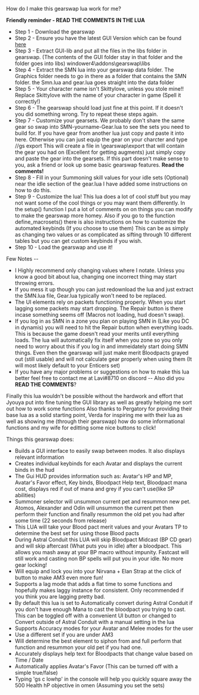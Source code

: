 How do I make this gearswap lua work for me?

**Friendly reminder - READ THE COMMENTS IN THE LUA**

* Step 1 - Download the gearswap
* Step 2 - Ensure you have the latest GUI Version which can be found [here](https://github.com/Jyouya/GUI-lib)
* Step 3 - Extract GUI-lib and put all the files in the libs folder in gearswap. (The contents of the GUI folder stay in that folder and the folder goes into libs) windower4\addons\gearswap\libs
* Step 4 - Extract the SMN lua into your gearswap data folder. The Graphics folder needs to go in there as a folder that contains the SMN folder. the Smn.lua and gear.lua goes straight into the data folder
* Step 5 - Your character name isn't Skittylove, unless you stole mine!! Replace Skittylove with the name of your character in game (Spell it correctly!)
* Step 6 - The gearswap should load just fine at this point. If it doesn't you did something wrong. Try to repeat these steps again.
* Step 7 - Customize your gearsets. We probably don't share the same gear so swap into SMN-yourname-Gear.lua to see the sets you need to build for.
		If you have gear from another lua just copy and paste it into here. Otherwise you can just equip the gear on your charcter and type //gs export
		This will create a file in \gearswap\export that will contain the gear you had on (Excellent for getting augments) just simply copy and paste the gear into the gearsets.
		If this part doesn't make sense to you, ask a friend or look up some basic gearswap features. **Read the comments!**
* Step 8 - Fill in your Summoning skill values for your idle sets (Optional) near the idle section of the gear.lua I have added some instructions on how to do this.
* Step 9 - Customize the lua! This lua does a lot of cool stuff but you may not want some of the cool things or you may want them differently. In the setup() function I put a lot of comments on
		on things you can modify to make the gearswap more homey. Also if you go to the function define_macrosets() there is also instructions on how to customize the automated keybinds (If you choose to use them)
		This can be as simply as changing two values or as complicated as sifting through 10 different tables but you can get custom keybinds if you wish.
* Step 10 - Load the gearswap and use it!

Few Notes --

- I Highly recommend only changing values where I notate. Unless you know a good bit about lua, changing one incorrect thing may start throwing errors.
- If you mess it up though you can just redownload the lua and just extract the SMN.lua file, Gear.lua typically won't need to be replaced.
- The UI elements rely on packets functioning properly. When you start lagging some packets may start dropping. The Repair button is there incase something seems off (Macros not loading, hud doesn't swap).
- If you log in as SMN in a zone you plan on playing SMN in (Like you DC in dynamis) you will need to hit the Repair button when everything loads. This is because the game doesn't read your merits until everything loads.
The lua will automatically fix itself when you zone so you only need to worry about this if you log in and immeidately start doing SMN things. Even then the gearswap will just make  merit Bloodpacts grayed out (still usable) and will not
calculate gear properly when using them (It will most likely default to your Enticers set)
- If you have any major problems or suggestions on how to make this lua better feel free to contact me at Lavi#8710 on discord -- Also did you **READ THE COMMENTS**?

Finally this lua wouldn't be possible without the hardwork and effort that Jyouya put into fine tuning the GUI library as well as greatly helping me sort out how to work some functions
Also thanks to Pergatory for providing their base lua as a solid starting point, Verda for inspiring me with their lua as well as showing me (through their gearswap) how do some informational functions and my wife for editting some nice buttons to click!


Things this gearswap does:

* Builds a GUI interface to easily swap between modes. It also displays relevant information
* Creates individual keybinds for each Avatar and displays the current binds in the hud
* The Gui HUD provides information such as: Avatar's HP and MP, Avatar's Favor effect, Key binds, Bloodpact Help text, Bloodpact mana cost, displays red if out of mana and grey if you can't use(like SP abilities)
* Summoner selector will unsummon current pet and resummon new pet. Atomos, Alexander and Odin will unsummon the current pet then perform their function and finally resummon the old pet you had after some time (22 seconds from release)
* This LUA will take your Blood pact merit values and your Avatars TP to determine the best set for using those Blood pacts
* During Astral Conduit this LUA will skip Bloodpact Midcast (BP CD gear) and will skip aftercast (What puts you in idle) after a bloodpact. This allows you mash away at your BP macro without impunity. Fastcast will still work and casting non BP spells will put you in your idle. No more gear locking!
* Will equip and lock you into your Nirvana + Elan Strap at the click of button to make AM3 even more fun!
* Supports a lag mode that adds a flat time to some functions and hopefully makes laggy instance for consistent. Only recommended if you think you are lagging pretty bad.
* By default this lua is set to Automatically convert during Astral Conduit if you don't have enough Mana to cast the bloodpact you trying to cast. This can be toggled off with a convenient UI button or changed to Convert outside of Astral Conduit with a manual setting in the lua
* Supports Accuracy modes for your Avatar and Melee modes for the user
* Use a different set if you are under AM3
* Will determine the best element to siphon from and full perform that function and resummon your old pet if you had one.
* Accurately displays help text for Bloodpacts that change value based on Time / Date
* Automatically applies Avatar's Favor (This can be turned off with a simple true/false)
* Typing 'gs c lowhp' in the console will help you quickly square away the 500 Health hP objective in omen (Assuming you set the sets)